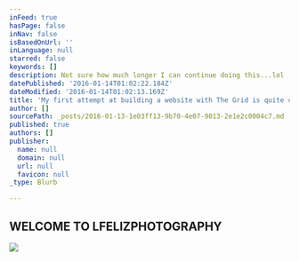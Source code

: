 ```yaml
---
inFeed: true
hasPage: false
inNav: false
isBasedOnUrl: ''
inLanguage: null
starred: false
keywords: []
description: Not sure how much longer I can continue doing this...lol
datePublished: '2016-01-14T01:02:22.184Z'
dateModified: '2016-01-14T01:02:13.169Z'
title: 'My first attempt at building a website with The Grid is quite challenging '
author: []
sourcePath: _posts/2016-01-13-1e03ff13-9b70-4e07-9013-2e1e2c0004c7.md
published: true
authors: []
publisher:
  name: null
  domain: null
  url: null
  favicon: null
_type: Blurb

---
```

## WELCOME TO LFELIZPHOTOGRAPHY
![](https://s3-us-west-2.amazonaws.com/the-grid-img/p/c95effe05c164e2a2ac32faa4fd7a90118d10e09.jpg)